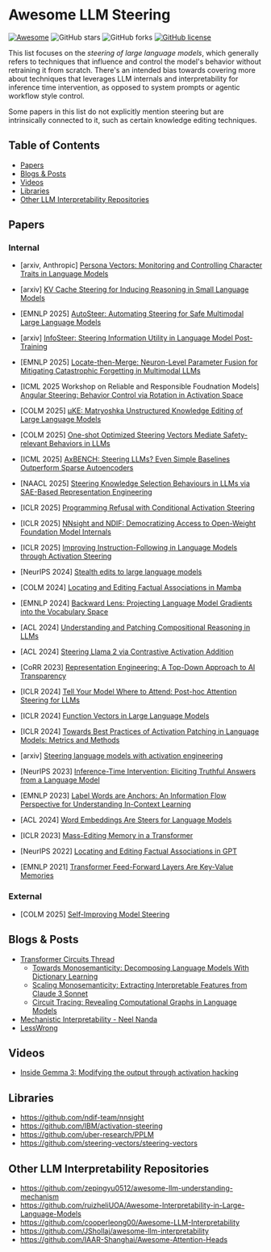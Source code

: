 # Awesome LLM Steering
[![Awesome](https://cdn.rawgit.com/sindresorhus/awesome/d7305f38d29fed78fa85652e3a63e154dd8e8829/media/badge.svg)](https://github.com/sindresorhus/awesome) ![GitHub stars](https://img.shields.io/github/stars/ziansu/awesome-llm-steering?color=yellow) ![GitHub forks](https://img.shields.io/github/forks/ziansu/awesome-llm-steering?color=9cf) [![GitHub license](https://img.shields.io/github/license/ziansu/awesome-llm-steering)](https://github.com/ziansu/awesome-llm-steering/blob/main/LICENSE)


This list focuses on the *steering of large language models*, which generally refers to techniques that influence and control the model's behavior without retraining it from scratch. There's an intended bias towards covering more about techniques that leverages LLM internals and interpretability for inference time intervention, as opposed to system prompts or agentic workflow style control.

Some papers in this list do not explicitly mention steering but are intrinsically connected to it, such as certain knowledge editing techniques.

## Table of Contents

- [Papers](#papers)
- [Blogs & Posts](#blogs--posts)
- [Videos](#videos)
- [Libraries](#libraries)
- [Other LLM Interpretability Repositories](#other-llm-interpretability-repositories)


## Papers

### Internal

- [arxiv, Anthropic] [Persona Vectors: Monitoring and Controlling Character Traits in Language Models](https://arxiv.org/abs/2507.21509)

- [arxiv] [KV Cache Steering for Inducing Reasoning in Small Language Models](https://arxiv.org/abs/2507.08799)

- [EMNLP 2025] [AutoSteer: Automating Steering for Safe Multimodal Large Language Models](https://arxiv.org/abs/2507.13255)

- [arxiv] [InfoSteer: Steering Information Utility in Language
 Model Post-Training](https://arxiv.org/abs/2507.05158?)

- [EMNLP 2025] [Locate-then-Merge: Neuron-Level Parameter Fusion for
 Mitigating Catastrophic Forgetting in Multimodal LLMs](https://arxiv.org/abs/2505.16703)

- [ICML 2025 Workshop on Reliable and Responsible Foudnation Models] [Angular Steering: Behavior Control via Rotation in Activation Space](https://openreview.net/forum?id=uAfzFV7mv2)

- [COLM 2025] [μKE: Matryoshka Unstructured Knowledge Editing of Large Language Models](https://arxiv.org/abs/2504.01196)

- [COLM 2025] [One-shot Optimized Steering Vectors Mediate Safety-relevant Behaviors in LLMs](https://arxiv.org/abs/2502.18862)

- [ICML 2025] [AxBENCH: Steering LLMs? Even Simple Baselines Outperform Sparse Autoencoders](https://arxiv.org/abs/2501.17148)

- [NAACL 2025] [Steering Knowledge Selection Behaviours in LLMs via SAE-Based Representation Engineering](https://arxiv.org/abs/2410.15999)

- [ICLR 2025] [Programming Refusal with Conditional Activation Steering](https://arxiv.org/abs/2409.05907)

- [ICLR 2025] [NNsight and NDIF: Democratizing Access to Open-Weight Foundation Model Internals](https://arxiv.org/abs/2407.14561)

- [ICLR 2025] [Improving Instruction-Following in Language Models through Activation Steering](https://openreview.net/forum?id=wozhdnRCtw)


- [NeurIPS 2024] [Stealth edits to large language models](https://proceedings.neurips.cc/paper_files/paper/2024/hash/5c8168a8eca2eb23f6b1f5019371043e-Abstract-Conference.html)

- [COLM 2024] [Locating and Editing Factual Associations in Mamba](https://arxiv.org/abs/2404.03646)

- [EMNLP 2024] [Backward Lens: Projecting Language Model Gradients into the Vocabulary Space](https://arxiv.org/abs/2402.12865)

- [ACL 2024] [Understanding and Patching Compositional Reasoning in LLMs](https://arxiv.org/abs/2402.14328)

- [ACL 2024] [Steering Llama 2 via Contrastive Activation Addition](https://arxiv.org/abs/2312.06681)

- [CoRR 2023] [Representation Engineering: A Top-Down Approach to AI Transparency](https://arxiv.org/abs/2310.01405)

- [ICLR 2024] [Tell Your Model Where to Attend: Post-hoc Attention Steering for LLMs](https://arxiv.org/abs/2311.02262)

- [ICLR 2024] [Function Vectors in Large Language Models](https://arxiv.org/abs/2310.15213)

- [ICLR 2024] [Towards Best Practices of Activation Patching in Language Models: Metrics and Methods](https://arxiv.org/abs/2309.16042)

- [arxiv] [Steering language models with activation engineering](https://arxiv.org/abs/2308.10248)

- [NeurIPS 2023] [Inference-Time Intervention: Eliciting Truthful Answers from a Language Model](https://arxiv.org/abs/2306.03341)

- [EMNLP 2023] [Label Words are Anchors: An Information Flow Perspective for Understanding In-Context Learning](https://arxiv.org/abs/2305.14160)

- [ACL 2024] [Word Embeddings Are Steers for Language Models](https://arxiv.org/abs/2305.12798)

- [ICLR 2023] [Mass-Editing Memory in a Transformer](https://arxiv.org/abs/2210.07229)

- [NeurIPS 2022] [Locating and Editing Factual Associations in GPT](https://arxiv.org/abs/2202.05262)

- [EMNLP 2021] [Transformer Feed-Forward Layers Are Key-Value Memories](https://arxiv.org/abs/2012.14913)


### External

- [COLM 2025] [Self-Improving Model Steering](https://arxiv.org/abs/2504.07081)


## Blogs & Posts

- [Transformer Circuits Thread](https://transformer-circuits.pub/)
    - [Towards Monosemanticity: Decomposing Language Models With Dictionary Learning](https://transformer-circuits.pub/2023/monosemantic-features)
    - [Scaling Monosemanticity: Extracting Interpretable Features from Claude 3 Sonnet](https://transformer-circuits.pub/2024/scaling-monosemanticity/index.html)
    - [Circuit Tracing: Revealing Computational Graphs in Language Models](https://transformer-circuits.pub/2025/attribution-graphs/methods.html)
- [Mechanistic Interpretability - Neel Nanda](https://www.neelnanda.io/mechanistic-interpretability)
- [LessWrong](https://www.lesswrong.com/)

## Videos

- [Inside Gemma 3: Modifying the output through activation hacking](https://www.youtube.com/watch?v=JTUsmSHixSc)

## Libraries

- https://github.com/ndif-team/nnsight
- https://github.com/IBM/activation-steering
- https://github.com/uber-research/PPLM
- https://github.com/steering-vectors/steering-vectors

## Other LLM Interpretability Repositories

- https://github.com/zepingyu0512/awesome-llm-understanding-mechanism
- https://github.com/ruizheliUOA/Awesome-Interpretability-in-Large-Language-Models
- https://github.com/cooperleong00/Awesome-LLM-Interpretability
- https://github.com/JShollaj/awesome-llm-interpretability
- https://github.com/IAAR-Shanghai/Awesome-Attention-Heads